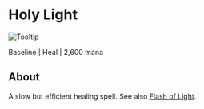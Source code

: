 # Holy Light

![Tooltip]()

Baseline | Heal | 2,600 mana

## About

A slow but efficient healing spell. See also [Flash of Light](./FlashOfLight.md).
